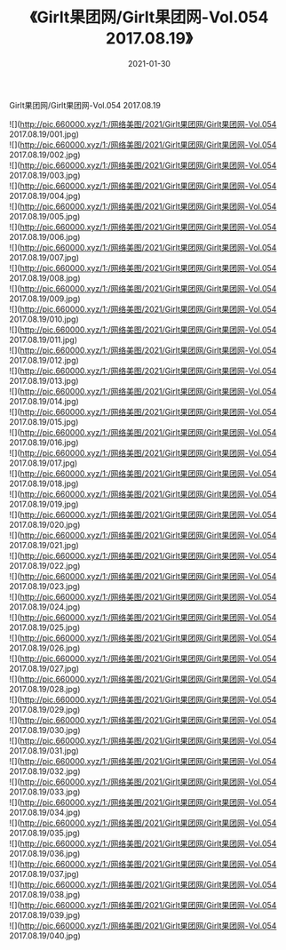 ﻿---
layout: post
title:  《Girlt果团网/Girlt果团网-Vol.054 2017.08.19》
date:   2021-01-30
img: http://pic.660000.xyz/1:/网络美图/2021/Girlt果团网/Girlt果团网-Vol.054 2017.08.19/000.jpg
categories: [美女, 清纯, 唯美]
---

Girlt果团网/Girlt果团网-Vol.054 2017.08.19

 ![](http://pic.660000.xyz/1:/网络美图/2021/Girlt果团网/Girlt果团网-Vol.054 2017.08.19/001.jpg) <br>![](http://pic.660000.xyz/1:/网络美图/2021/Girlt果团网/Girlt果团网-Vol.054 2017.08.19/002.jpg) <br>![](http://pic.660000.xyz/1:/网络美图/2021/Girlt果团网/Girlt果团网-Vol.054 2017.08.19/003.jpg) <br>![](http://pic.660000.xyz/1:/网络美图/2021/Girlt果团网/Girlt果团网-Vol.054 2017.08.19/004.jpg) <br>![](http://pic.660000.xyz/1:/网络美图/2021/Girlt果团网/Girlt果团网-Vol.054 2017.08.19/005.jpg) <br>![](http://pic.660000.xyz/1:/网络美图/2021/Girlt果团网/Girlt果团网-Vol.054 2017.08.19/006.jpg) <br>![](http://pic.660000.xyz/1:/网络美图/2021/Girlt果团网/Girlt果团网-Vol.054 2017.08.19/007.jpg) <br>![](http://pic.660000.xyz/1:/网络美图/2021/Girlt果团网/Girlt果团网-Vol.054 2017.08.19/008.jpg) <br>![](http://pic.660000.xyz/1:/网络美图/2021/Girlt果团网/Girlt果团网-Vol.054 2017.08.19/009.jpg) <br>![](http://pic.660000.xyz/1:/网络美图/2021/Girlt果团网/Girlt果团网-Vol.054 2017.08.19/010.jpg) <br>![](http://pic.660000.xyz/1:/网络美图/2021/Girlt果团网/Girlt果团网-Vol.054 2017.08.19/011.jpg) <br>![](http://pic.660000.xyz/1:/网络美图/2021/Girlt果团网/Girlt果团网-Vol.054 2017.08.19/012.jpg) <br>![](http://pic.660000.xyz/1:/网络美图/2021/Girlt果团网/Girlt果团网-Vol.054 2017.08.19/013.jpg) <br>![](http://pic.660000.xyz/1:/网络美图/2021/Girlt果团网/Girlt果团网-Vol.054 2017.08.19/014.jpg) <br>![](http://pic.660000.xyz/1:/网络美图/2021/Girlt果团网/Girlt果团网-Vol.054 2017.08.19/015.jpg) <br>![](http://pic.660000.xyz/1:/网络美图/2021/Girlt果团网/Girlt果团网-Vol.054 2017.08.19/016.jpg) <br>![](http://pic.660000.xyz/1:/网络美图/2021/Girlt果团网/Girlt果团网-Vol.054 2017.08.19/017.jpg) <br>![](http://pic.660000.xyz/1:/网络美图/2021/Girlt果团网/Girlt果团网-Vol.054 2017.08.19/018.jpg) <br>![](http://pic.660000.xyz/1:/网络美图/2021/Girlt果团网/Girlt果团网-Vol.054 2017.08.19/019.jpg) <br>![](http://pic.660000.xyz/1:/网络美图/2021/Girlt果团网/Girlt果团网-Vol.054 2017.08.19/020.jpg) <br>![](http://pic.660000.xyz/1:/网络美图/2021/Girlt果团网/Girlt果团网-Vol.054 2017.08.19/021.jpg) <br>![](http://pic.660000.xyz/1:/网络美图/2021/Girlt果团网/Girlt果团网-Vol.054 2017.08.19/022.jpg) <br>![](http://pic.660000.xyz/1:/网络美图/2021/Girlt果团网/Girlt果团网-Vol.054 2017.08.19/023.jpg) <br>![](http://pic.660000.xyz/1:/网络美图/2021/Girlt果团网/Girlt果团网-Vol.054 2017.08.19/024.jpg) <br>![](http://pic.660000.xyz/1:/网络美图/2021/Girlt果团网/Girlt果团网-Vol.054 2017.08.19/025.jpg) <br>![](http://pic.660000.xyz/1:/网络美图/2021/Girlt果团网/Girlt果团网-Vol.054 2017.08.19/026.jpg) <br>![](http://pic.660000.xyz/1:/网络美图/2021/Girlt果团网/Girlt果团网-Vol.054 2017.08.19/027.jpg) <br>![](http://pic.660000.xyz/1:/网络美图/2021/Girlt果团网/Girlt果团网-Vol.054 2017.08.19/028.jpg) <br>![](http://pic.660000.xyz/1:/网络美图/2021/Girlt果团网/Girlt果团网-Vol.054 2017.08.19/029.jpg) <br>![](http://pic.660000.xyz/1:/网络美图/2021/Girlt果团网/Girlt果团网-Vol.054 2017.08.19/030.jpg) <br>![](http://pic.660000.xyz/1:/网络美图/2021/Girlt果团网/Girlt果团网-Vol.054 2017.08.19/031.jpg) <br>![](http://pic.660000.xyz/1:/网络美图/2021/Girlt果团网/Girlt果团网-Vol.054 2017.08.19/032.jpg) <br>![](http://pic.660000.xyz/1:/网络美图/2021/Girlt果团网/Girlt果团网-Vol.054 2017.08.19/033.jpg) <br>![](http://pic.660000.xyz/1:/网络美图/2021/Girlt果团网/Girlt果团网-Vol.054 2017.08.19/034.jpg) <br>![](http://pic.660000.xyz/1:/网络美图/2021/Girlt果团网/Girlt果团网-Vol.054 2017.08.19/035.jpg) <br>![](http://pic.660000.xyz/1:/网络美图/2021/Girlt果团网/Girlt果团网-Vol.054 2017.08.19/036.jpg) <br>![](http://pic.660000.xyz/1:/网络美图/2021/Girlt果团网/Girlt果团网-Vol.054 2017.08.19/037.jpg) <br>![](http://pic.660000.xyz/1:/网络美图/2021/Girlt果团网/Girlt果团网-Vol.054 2017.08.19/038.jpg) <br>![](http://pic.660000.xyz/1:/网络美图/2021/Girlt果团网/Girlt果团网-Vol.054 2017.08.19/039.jpg) <br>![](http://pic.660000.xyz/1:/网络美图/2021/Girlt果团网/Girlt果团网-Vol.054 2017.08.19/040.jpg) <br>